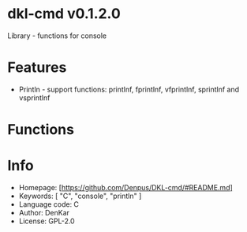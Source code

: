 dkl-cmd v0.1.2.0
====================================
Library - functions for console

# Features

* Println - support functions: printlnf, fprintlnf, vfprintlnf, sprintlnf and vsprintlnf

# Functions

# Info

* Homepage: [https://github.com/Denpus/DKL-cmd/#README.md]
* Keywords: [
    "C",
    "console",
    "println"
  ]
* Language code: C
* Author: DenKar
* License: GPL-2.0
